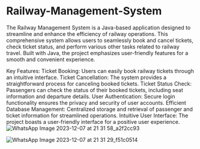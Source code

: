 # Railway-Management-System
The Railway Management System is a Java-based application designed to streamline and enhance the efficiency of railway operations. This comprehensive system allows users to seamlessly book and cancel tickets, check ticket status, and perform various other tasks related to railway travel. Built with Java, the project emphasizes user-friendly features for a smooth and convenient experience.

Key Features:
Ticket Booking:
Users can easily book railway tickets through an intuitive interface.
Ticket Cancellation:
The system provides a straightforward process for canceling booked tickets.
Ticket Status Check:
Passengers can check the status of their booked tickets, including seat information and departure details.
User Authentication:
Secure login functionality ensures the privacy and security of user accounts.
Efficient Database Management:
Centralized storage and retrieval of passenger and ticket information for streamlined operations.
Intuitive User Interface:
The project boasts a user-friendly interface for a positive user experience.
![WhatsApp Image 2023-12-07 at 21 31 58_a2f2cc93](https://github.com/sanjayreddy0407/Railway-Management-System/assets/113232011/b0e365a5-cd95-47cf-b184-d79d6a33d73d)

![WhatsApp Image 2023-12-07 at 21 31 29_f51c0514](https://github.com/sanjayreddy0407/Railway-Management-System/assets/113232011/d2292be0-031f-4fc0-a0b6-c2f3e67a1e02)





